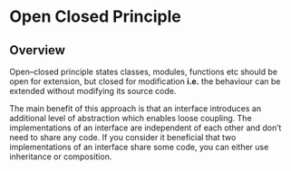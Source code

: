 # Open Closed Principle

## Overview

Open–closed principle states classes, modules, functions etc should be open for extension, but closed for modification
**i.e.** the behaviour can be extended without modifying its source code.

The main benefit of this approach is that an interface introduces an additional level of abstraction which enables loose
coupling. The implementations of an interface are independent of each other and don’t need to share any code. If you
consider it beneficial that two implementations of an interface share some code, you can either use inheritance or
composition.
